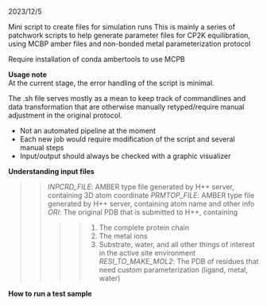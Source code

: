 2023/12/5

Mini script to create files for simulation runs
This is mainly a series of patchwork scripts to help generate
parameter files for CP2K equilibration, using MCBP amber files
and non-bonded metal parameterization protocol

Require installation of conda ambertools to use MCPB 

**Usage note**   
At the current stage, the error handling of the script is minimal. 

The .sh file serves mostly as a mean to keep track of commandlines 
and data transformation that are otherwise manually retyped/require manual
adjustment in the original protocol. 

* Not an automated pipeline at the moment
* Each new job would require modification of the script and several manual steps
* Input/output should always be checked with a graphic visualizer

**Understanding input files**  
>> *INPCRD_FILE*: AMBER type file generated by H++ server, containing 3D atom coordinate
>> *PRMTOP_FILE*: AMBER type file generated by H++ server, containing atom name and other info
>> *ORI*: The original PDB that is submitted to H++, containing
>>>> 1. The complete protein chain
>>>> 2. The metal ions
>>>> 3. Substrate, water, and all other things of interest in the active site environment
>> *RESI_TO_MAKE_MOL2*: The PDB of residues that need custom parameterization (ligand, metal, water)





**How to run a test sample**  

